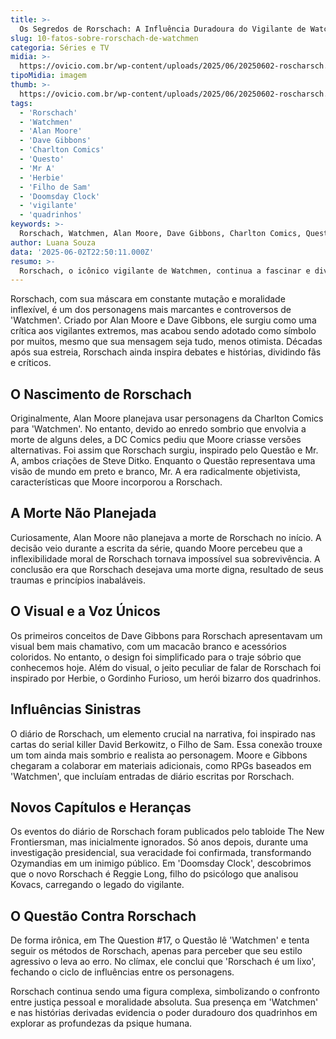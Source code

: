 ```yaml
---
title: >-
  Os Segredos de Rorschach: A Influência Duradoura do Vigilante de Watchmen
slug: 10-fatos-sobre-rorschach-de-watchmen
categoria: Séries e TV
midia: >-
  https://ovicio.com.br/wp-content/uploads/2025/06/20250602-roscharsch.webp
tipoMidia: imagem
thumb: >-
  https://ovicio.com.br/wp-content/uploads/2025/06/20250602-roscharsch.webp
tags:
  - 'Rorschach'
  - 'Watchmen'
  - 'Alan Moore'
  - 'Dave Gibbons'
  - 'Charlton Comics'
  - 'Questo'
  - 'Mr A'
  - 'Herbie'
  - 'Filho de Sam'
  - 'Doomsday Clock'
  - 'vigilante'
  - 'quadrinhos'
keywords: >-
  Rorschach, Watchmen, Alan Moore, Dave Gibbons, Charlton Comics, Questão, Mr. A, Herbie, Filho de Sam, Doomsday Clock, vigilante, quadrinhos
author: Luana Souza
data: '2025-06-02T22:50:11.000Z'
resumo: >-
  Rorschach, o icônico vigilante de Watchmen, continua a fascinar e dividir opiniões. Descubra fatos surpreendentes sobre sua origem e legado que permeiam o universo das HQs.
---
```


Rorschach, com sua máscara em constante mutação e moralidade inflexível, é um dos personagens mais marcantes e controversos de 'Watchmen'. Criado por Alan Moore e Dave Gibbons, ele surgiu como uma crítica aos vigilantes extremos, mas acabou sendo adotado como símbolo por muitos, mesmo que sua mensagem seja tudo, menos otimista. Décadas após sua estreia, Rorschach ainda inspira debates e histórias, dividindo fãs e críticos.

## O Nascimento de Rorschach

Originalmente, Alan Moore planejava usar personagens da Charlton Comics para 'Watchmen'. No entanto, devido ao enredo sombrio que envolvia a morte de alguns deles, a DC Comics pediu que Moore criasse versões alternativas. Foi assim que Rorschach surgiu, inspirado pelo Questão e Mr. A, ambos criações de Steve Ditko. Enquanto o Questão representava uma visão de mundo em preto e branco, Mr. A era radicalmente objetivista, características que Moore incorporou a Rorschach.

## A Morte Não Planejada

Curiosamente, Alan Moore não planejava a morte de Rorschach no início. A decisão veio durante a escrita da série, quando Moore percebeu que a inflexibilidade moral de Rorschach tornava impossível sua sobrevivência. A conclusão era que Rorschach desejava uma morte digna, resultado de seus traumas e princípios inabaláveis.

## O Visual e a Voz Únicos

Os primeiros conceitos de Dave Gibbons para Rorschach apresentavam um visual bem mais chamativo, com um macacão branco e acessórios coloridos. No entanto, o design foi simplificado para o traje sóbrio que conhecemos hoje. Além do visual, o jeito peculiar de falar de Rorschach foi inspirado por Herbie, o Gordinho Furioso, um herói bizarro dos quadrinhos.

## Influências Sinistras

O diário de Rorschach, um elemento crucial na narrativa, foi inspirado nas cartas do serial killer David Berkowitz, o Filho de Sam. Essa conexão trouxe um tom ainda mais sombrio e realista ao personagem. Moore e Gibbons chegaram a colaborar em materiais adicionais, como RPGs baseados em 'Watchmen', que incluíam entradas de diário escritas por Rorschach.

## Novos Capítulos e Heranças

Os eventos do diário de Rorschach foram publicados pelo tabloide The New Frontiersman, mas inicialmente ignorados. Só anos depois, durante uma investigação presidencial, sua veracidade foi confirmada, transformando Ozymandias em um inimigo público. Em 'Doomsday Clock', descobrimos que o novo Rorschach é Reggie Long, filho do psicólogo que analisou Kovacs, carregando o legado do vigilante.

## O Questão Contra Rorschach

De forma irônica, em The Question #17, o Questão lê 'Watchmen' e tenta seguir os métodos de Rorschach, apenas para perceber que seu estilo agressivo o leva ao erro. No clímax, ele conclui que 'Rorschach é um lixo', fechando o ciclo de influências entre os personagens.

Rorschach continua sendo uma figura complexa, simbolizando o confronto entre justiça pessoal e moralidade absoluta. Sua presença em 'Watchmen' e nas histórias derivadas evidencia o poder duradouro dos quadrinhos em explorar as profundezas da psique humana.